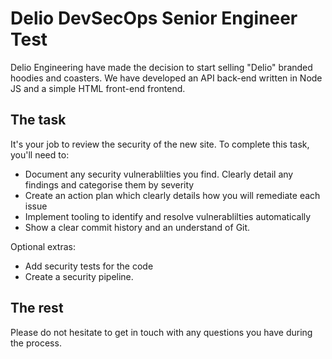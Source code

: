 # Delio DevSecOps Senior Engineer Test

Delio Engineering have made the decision to start selling "Delio" branded hoodies and coasters. We have developed an API back-end written in Node JS and a simple HTML front-end frontend.

## The task

It's your job to review the security of the new site. To complete this task, you'll need to:

* Document any security vulnerablilties you find. Clearly detail any findings and categorise them by severity 
* Create an action plan which clearly details how you will remediate each issue
* Implement tooling to identify and resolve vulnerablilties automatically
* Show a clear commit history and an understand of Git.

Optional extras:

* Add security tests for the code
* Create a security pipeline.

## The rest

Please do not hesitate to get in touch with any questions you have during the process.
